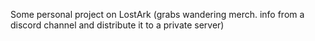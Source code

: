 Some personal project on LostArk (grabs wandering merch. info from a discord channel and distribute it to a private server)
